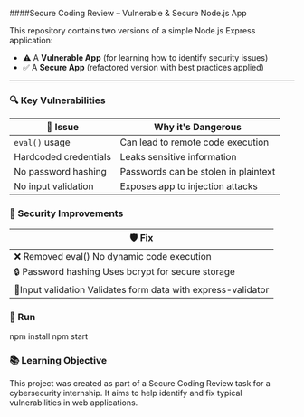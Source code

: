 ####Secure Coding Review – Vulnerable & Secure Node.js App

This repository contains two versions of a simple Node.js Express application:

- ⚠️ A **Vulnerable App** (for learning how to identify security issues)
- ✅ A **Secure App** (refactored version with best practices applied)

---

### 🔍 Key Vulnerabilities
| 🔐 Issue                     | Why it's Dangerous                      |
|-----------------------------|-----------------------------------------|
| `eval()` usage              | Can lead to remote code execution       |
| Hardcoded credentials       | Leaks sensitive information             |
| No password hashing         | Passwords can be stolen in plaintext    |
| No input validation         | Exposes app to injection attacks        |
    



### 🔐 Security Improvements
| 🛡️ Fix                                                           | 
|------------------------------------------------------------------|                                      
| ❌ Removed eval()	No dynamic code execution                      | 
| 🔒 Password hashing	Uses bcrypt for secure storage             | 
| 📁Input validation	Validates form data with express-validator | 



### 🧪 Run
npm install
npm start



### 📚 Learning Objective
This project was created as part of a Secure Coding Review task for a cybersecurity internship. It aims to help identify and fix typical vulnerabilities in web applications.



